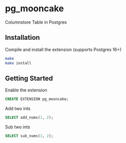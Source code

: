 # pg_mooncake
Columnstore Table in Postgres

## Installation
Compile and install the extension (supports Postgres 16+)
```bash
make
make install
```

## Getting Started
Enable the extension
```sql
CREATE EXTENSION pg_mooncake;
```
Add two ints
```sql
SELECT add_nums(1, 2);
```
Sub two ints
```sql
SELECT sub_nums(1, 2);
```
